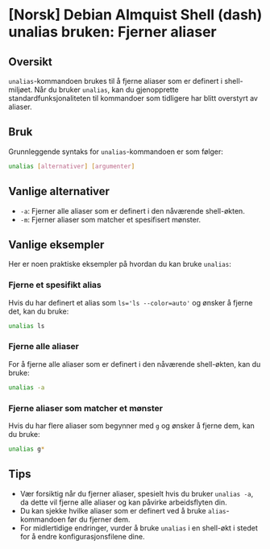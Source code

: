 # [Norsk] Debian Almquist Shell (dash) unalias bruken: Fjerner aliaser

## Oversikt
`unalias`-kommandoen brukes til å fjerne aliaser som er definert i shell-miljøet. Når du bruker `unalias`, kan du gjenopprette standardfunksjonaliteten til kommandoer som tidligere har blitt overstyrt av aliaser.

## Bruk
Grunnleggende syntaks for `unalias`-kommandoen er som følger:

```bash
unalias [alternativer] [argumenter]
```

## Vanlige alternativer
- `-a`: Fjerner alle aliaser som er definert i den nåværende shell-økten.
- `-m`: Fjerner aliaser som matcher et spesifisert mønster.

## Vanlige eksempler
Her er noen praktiske eksempler på hvordan du kan bruke `unalias`:

### Fjerne et spesifikt alias
Hvis du har definert et alias som `ls='ls --color=auto'` og ønsker å fjerne det, kan du bruke:

```bash
unalias ls
```

### Fjerne alle aliaser
For å fjerne alle aliaser som er definert i den nåværende shell-økten, kan du bruke:

```bash
unalias -a
```

### Fjerne aliaser som matcher et mønster
Hvis du har flere aliaser som begynner med `g` og ønsker å fjerne dem, kan du bruke:

```bash
unalias g*
```

## Tips
- Vær forsiktig når du fjerner aliaser, spesielt hvis du bruker `unalias -a`, da dette vil fjerne alle aliaser og kan påvirke arbeidsflyten din.
- Du kan sjekke hvilke aliaser som er definert ved å bruke `alias`-kommandoen før du fjerner dem.
- For midlertidige endringer, vurder å bruke `unalias` i en shell-økt i stedet for å endre konfigurasjonsfilene dine.